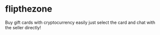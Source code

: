 # flipthezone
Buy gift cards with cryptocurrency easily just select the card and chat with the seller directly!
